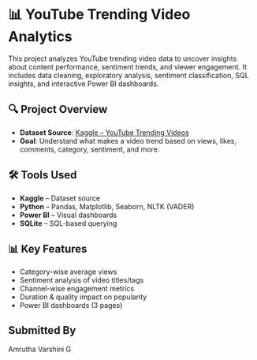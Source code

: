 # 📊 YouTube Trending Video Analytics

This project analyzes YouTube trending video data to uncover insights about content performance, sentiment trends, and viewer engagement. It includes data cleaning, exploratory analysis, sentiment classification, SQL insights, and interactive Power BI dashboards.

## 🔍 Project Overview

- **Dataset Source**: [Kaggle – YouTube Trending Videos](https://www.kaggle.com/)
- **Goal**: Understand what makes a video trend based on views, likes, comments, category, sentiment, and more.


## 🛠 Tools Used

- **Kaggle** – Dataset source
- **Python** – Pandas, Matplotlib, Seaborn, NLTK (VADER)
- **Power BI** – Visual dashboards
- **SQLite** – SQL-based querying

## 📊 Key Features

- Category-wise average views
- Sentiment analysis of video titles/tags
- Channel-wise engagement metrics
- Duration & quality impact on popularity
- Power BI dashboards (3 pages)

## Submitted By

Amrutha Varshini G
